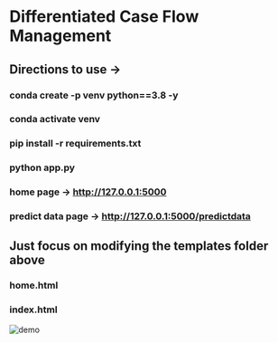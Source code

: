 # Differentiated Case Flow Management

## Directions to use ->

### conda create -p venv python==3.8 -y
### conda activate venv
### pip install -r requirements.txt
### python app.py

### home page -> http://127.0.0.1:5000
### predict data page  -> http://127.0.0.1:5000/predictdata

## Just focus on modifying the templates folder above 
### home.html 
### index.html

![demo](https://github.com/uday18git/Differentiated-Case-Flow-Management/assets/102567732/5cc7cec2-9d92-4391-89f2-fe6dbc7c3565)

